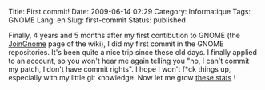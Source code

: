 Title: First commit!
Date: 2009-06-14 02:29
Category: Informatique
Tags: GNOME
Lang: en
Slug: first-commit
Status: published

Finally, 4 years and 5 months after my first contibution to GNOME (the [JoinGnome](http://live.gnome.org/action/recall/JoinGnome?action=recall&rev=1) page of the wiki), I did my first commit in the GNOME repositories. It's been quite a nice trip since these old days. I finally applied to an account, so you won't hear me again telling you "no, I can't commit my patch, I don't have commit rights". I hope I won't f\*ck things up, especially with my little git knowledge. Now let me grow [these stats](https://cia.vc/stats/author/liberforce) !
